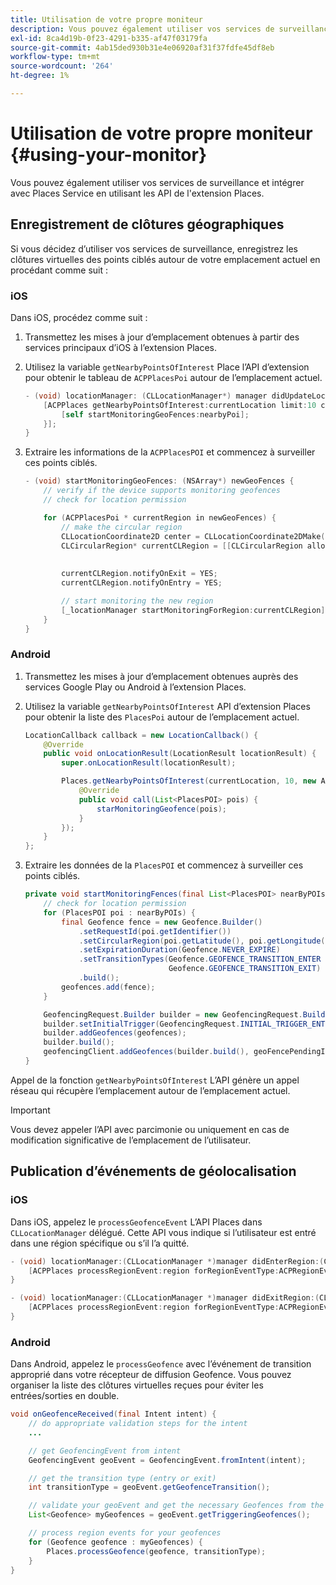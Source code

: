 ```yaml
---
title: Utilisation de votre propre moniteur
description: Vous pouvez également utiliser vos services de surveillance et intégrer avec Places Service en utilisant les API d'extension de Places Service.
exl-id: 8ca4d19b-0f23-4291-b335-af47f03179fa
source-git-commit: 4ab15ded930b31e4e06920af31f37fdfe45df8eb
workflow-type: tm+mt
source-wordcount: '264'
ht-degree: 1%

---
```


# Utilisation de votre propre moniteur {#using-your-monitor}

Vous pouvez également utiliser vos services de surveillance et intégrer avec Places Service en utilisant les API de l&#39;extension Places.

## Enregistrement de clôtures géographiques

Si vous décidez d’utiliser vos services de surveillance, enregistrez les clôtures virtuelles des points ciblés autour de votre emplacement actuel en procédant comme suit :

### iOS

Dans iOS, procédez comme suit :

1. Transmettez les mises à jour d’emplacement obtenues à partir des services principaux d’iOS à l’extension Places.

1. Utilisez la variable `getNearbyPointsOfInterest` Place l’API d’extension pour obtenir le tableau de `ACPPlacesPoi` autour de l’emplacement actuel.

   ```objective-c
   - (void) locationManager: (CLLocationManager*) manager didUpdateLocations: (NSArray<CLLocation*>*) locations {
       [ACPPlaces getNearbyPointsOfInterest:currentLocation limit:10 callback: ^ (NSArray<ACPPlacesPoi*>* _Nullable nearbyPoi) {
           [self startMonitoringGeoFences:nearbyPoi];
       }];
   }
   ```

1. Extraire les informations de la `ACPPlacesPOI` et commencez à surveiller ces points ciblés.

   ```objective-c
   - (void) startMonitoringGeoFences: (NSArray*) newGeoFences {
       // verify if the device supports monitoring geofences
       // check for location permission
   
       for (ACPPlacesPoi * currentRegion in newGeoFences) {
           // make the circular region
           CLLocationCoordinate2D center = CLLocationCoordinate2DMake(currentRegion.latitude, currentRegion.longitude);
           CLCircularRegion* currentCLRegion = [[CLCircularRegion alloc] initWithCenter:center
                                                                                 radius:currentRegion.radius
                                                                             identifier:currentRegion.identifier];
           currentCLRegion.notifyOnExit = YES;
           currentCLRegion.notifyOnEntry = YES;
   
           // start monitoring the new region
           [_locationManager startMonitoringForRegion:currentCLRegion];
       }
   }
   ```

### Android

1. Transmettez les mises à jour d’emplacement obtenues auprès des services Google Play ou Android à l’extension Places.

1. Utilisez la variable `getNearbyPointsOfInterest` API d’extension Places pour obtenir la liste des `PlacesPoi` autour de l’emplacement actuel.

   ```java
   LocationCallback callback = new LocationCallback() {
       @Override
       public void onLocationResult(LocationResult locationResult) {
           super.onLocationResult(locationResult);
   
           Places.getNearbyPointsOfInterest(currentLocation, 10, new AdobeCallback<List<PlacesPOI>>() {
               @Override
               public void call(List<PlacesPOI> pois) {
                   starMonitoringGeofence(pois);
               }
           });
       }
   };
   ```

1. Extraire les données de la `PlacesPOI` et commencez à surveiller ces points ciblés.

   ```java
   private void startMonitoringFences(final List<PlacesPOI> nearByPOIs) {
       // check for location permission
       for (PlacesPOI poi : nearByPOIs) {
           final Geofence fence = new Geofence.Builder()
               .setRequestId(poi.getIdentifier())
               .setCircularRegion(poi.getLatitude(), poi.getLongitude(), poi.getRadius())
               .setExpirationDuration(Geofence.NEVER_EXPIRE)
               .setTransitionTypes(Geofence.GEOFENCE_TRANSITION_ENTER |
                                   Geofence.GEOFENCE_TRANSITION_EXIT)
               .build();
           geofences.add(fence);
       }
   
       GeofencingRequest.Builder builder = new GeofencingRequest.Builder();
       builder.setInitialTrigger(GeofencingRequest.INITIAL_TRIGGER_ENTER);
       builder.addGeofences(geofences);
       builder.build();
       geofencingClient.addGeofences(builder.build(), geoFencePendingIntent)
   }
   ```


Appel de la fonction `getNearbyPointsOfInterest` L’API génère un appel réseau qui récupère l’emplacement autour de l’emplacement actuel.

>[!IMPORTANT]
>
>Vous devez appeler l’API avec parcimonie ou uniquement en cas de modification significative de l’emplacement de l’utilisateur.

## Publication d’événements de géolocalisation

### iOS

Dans iOS, appelez le `processGeofenceEvent` L’API Places dans `CLLocationManager` délégué. Cette API vous indique si l’utilisateur est entré dans une région spécifique ou s’il l’a quitté.

```objective-c
- (void) locationManager:(CLLocationManager *)manager didEnterRegion:(CLRegion *)region {
    [ACPPlaces processRegionEvent:region forRegionEventType:ACPRegionEventTypeEntry];
}

- (void) locationManager:(CLLocationManager *)manager didExitRegion:(CLRegion *)region {
    [ACPPlaces processRegionEvent:region forRegionEventType:ACPRegionEventTypeExit];
}
```

### Android

Dans Android, appelez le `processGeofence` avec l’événement de transition approprié dans votre récepteur de diffusion Geofence. Vous pouvez organiser la liste des clôtures virtuelles reçues pour éviter les entrées/sorties en double.

```java
void onGeofenceReceived(final Intent intent) {
    // do appropriate validation steps for the intent
    ...

    // get GeofencingEvent from intent
    GeofencingEvent geoEvent = GeofencingEvent.fromIntent(intent);

    // get the transition type (entry or exit)
    int transitionType = geoEvent.getGeofenceTransition();

    // validate your geoEvent and get the necessary Geofences from the list
    List<Geofence> myGeofences = geoEvent.getTriggeringGeofences();

    // process region events for your geofences
    for (Geofence geofence : myGeofences) {
        Places.processGeofence(geofence, transitionType);
    }
}
```
